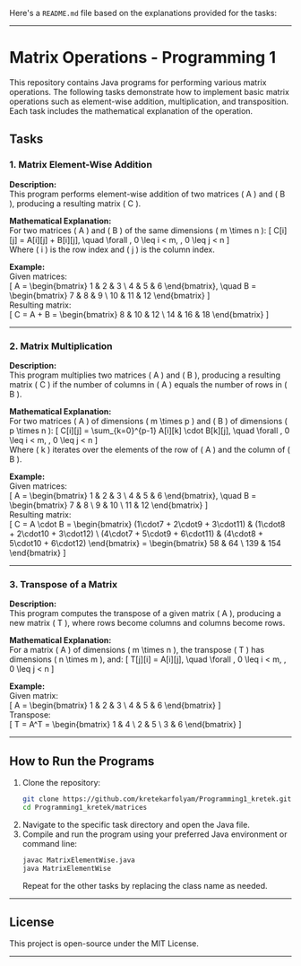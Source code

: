 Here's a `README.md` file based on the explanations provided for the tasks:

---

# Matrix Operations - Programming 1

This repository contains Java programs for performing various matrix operations. The following tasks demonstrate how to implement basic matrix operations such as element-wise addition, multiplication, and transposition. Each task includes the mathematical explanation of the operation.

## Tasks

### 1. **Matrix Element-Wise Addition**  
**Description:**  
This program performs element-wise addition of two matrices \( A \) and \( B \), producing a resulting matrix \( C \).

**Mathematical Explanation:**  
For two matrices \( A \) and \( B \) of the same dimensions \( m \times n \):
\[
C[i][j] = A[i][j] + B[i][j], \quad \forall \, 0 \leq i < m, \, 0 \leq j < n
\]  
Where \( i \) is the row index and \( j \) is the column index.

**Example:**  
Given matrices:  
\[
A = \begin{bmatrix} 1 & 2 & 3 \\ 4 & 5 & 6 \end{bmatrix}, \quad B = \begin{bmatrix} 7 & 8 & 9 \\ 10 & 11 & 12 \end{bmatrix}
\]  
Resulting matrix:  
\[
C = A + B = \begin{bmatrix} 8 & 10 & 12 \\ 14 & 16 & 18 \end{bmatrix}
\]  

---

### 2. **Matrix Multiplication**  
**Description:**  
This program multiplies two matrices \( A \) and \( B \), producing a resulting matrix \( C \) if the number of columns in \( A \) equals the number of rows in \( B \).

**Mathematical Explanation:**  
For two matrices \( A \) of dimensions \( m \times p \) and \( B \) of dimensions \( p \times n \):
\[
C[i][j] = \sum_{k=0}^{p-1} A[i][k] \cdot B[k][j], \quad \forall \, 0 \leq i < m, \, 0 \leq j < n
\]  
Where \( k \) iterates over the elements of the row of \( A \) and the column of \( B \).

**Example:**  
Given matrices:  
\[
A = \begin{bmatrix} 1 & 2 & 3 \\ 4 & 5 & 6 \end{bmatrix}, \quad B = \begin{bmatrix} 7 & 8 \\ 9 & 10 \\ 11 & 12 \end{bmatrix}
\]  
Resulting matrix:  
\[
C = A \cdot B = \begin{bmatrix} (1\cdot7 + 2\cdot9 + 3\cdot11) & (1\cdot8 + 2\cdot10 + 3\cdot12) \\ (4\cdot7 + 5\cdot9 + 6\cdot11) & (4\cdot8 + 5\cdot10 + 6\cdot12) \end{bmatrix}
= \begin{bmatrix} 58 & 64 \\ 139 & 154 \end{bmatrix}
\]  

---

### 3. **Transpose of a Matrix**  
**Description:**  
This program computes the transpose of a given matrix \( A \), producing a new matrix \( T \), where rows become columns and columns become rows.

**Mathematical Explanation:**  
For a matrix \( A \) of dimensions \( m \times n \), the transpose \( T \) has dimensions \( n \times m \), and:
\[
T[j][i] = A[i][j], \quad \forall \, 0 \leq i < m, \, 0 \leq j < n
\]  

**Example:**  
Given matrix:  
\[
A = \begin{bmatrix} 1 & 2 & 3 \\ 4 & 5 & 6 \end{bmatrix}
\]  
Transpose:  
\[
T = A^T = \begin{bmatrix} 1 & 4 \\ 2 & 5 \\ 3 & 6 \end{bmatrix}
\]  

---

## How to Run the Programs

1. Clone the repository:  
   ```bash
   git clone https://github.com/kretekarfolyam/Programming1_kretek.git
   cd Programming1_kretek/matrices
   ```
2. Navigate to the specific task directory and open the Java file.  
3. Compile and run the program using your preferred Java environment or command line:  
   ```bash
   javac MatrixElementWise.java
   java MatrixElementWise
   ```
   Repeat for the other tasks by replacing the class name as needed.  

---

## License

This project is open-source under the MIT License.

---
